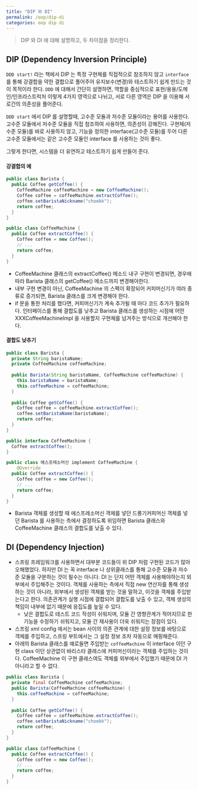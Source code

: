```yaml
---
title: "DIP 와 DI"
permalink: /oop/dip-di
categories: oop dip di
---
```

> DIP 와 DI 에 대해 설명하고, 두 차이점을 정리한다.

## DIP (Dependency Inversion Principle)
`DDD start!` 라는 책에서 DIP 는 특정 구현체를 직접적으로 참조하지 않고 `interface` 를 통해 강결합을 약한 결합으로 풀어주어 유지보수(변경)와 테스트하기 쉽게 만드는 것이 목적이라 한다. `DDD` 에 대해서 간단히 설명하면, 역할을 중심적으로 표현/용용/도메인/인프라스트럭처 이렇게 4가지 영역으로 나뉘고, 서로 다른 영역은 DIP 을 이용해 서로간의 의존성을 풀어준다.

`DDD start` 에서 DIP 를 설명할때, 고수준 모듈과 저수준 모듈이라는 용어를 사용한다. 고수준 모듈에서 저수준 모듈을 직접 참조하여 사용하면, 의존성이 강해진다. 구현체(저수준 모듈)를 바로 사용하지 않고, 기능을 정의한 interface(고수준 모듈)를 두어 다른 고수준 모듈에서는 같은 고수준 모듈인 interface 를 사용하는 것이 좋다.

그렇게 한다면, 시스템을 더 유연하고 테스트하기 쉽게 만들어 준다.

#### 강결합의 예
```java
public class Barista {
  public Coffee getCoffee() {
    CoffeeMachine coffeeMachine = new CoffeeMachine();
    Coffee coffee = coffeeMachine.extractCoffee();
    coffee.setBaristaNickname("choebk");
    return coffee;
  }
}

public class CoffeeMachine {
  public Coffee extractCoffee() {
    Coffee coffee = new Coffee();
    // ...
    return coffee;
  }
}
```

- CoffeeMachine 클래스의 extractCoffee() 메소드 내구 구현이 변경되면, 경우에 따라 Barista 클래스의 getCoffee() 메소드까지 변경해야한다.
- 내부 구현 변경이 아닌, CoffeeMachine 의 스펙이 확장되어 커피머신기가 여러 종류로 증가되면, Barista 클래스를 크게 변경해야 한다.
- if 문을 통한 처리를 했다면, 커피머신기가 계속 추가될 때 마다 코드 추가가 필요하다. 인터페이스를 통해 결합도를 낮추고 Barista 클래스를 생성하는 시점에 어떤 XXXCoffeeMachineImpl 을 사용할지 구현체를 넘겨주는 방식으로 개선해야 한다.

#### 결합도 낮추기
```java
public class Barista {
  private String baristaName;
  private CoffeeMachine coffeeMachine;
  
  public Barista(String baristaName, CoffeeMachine coffeeMachine) {
    this.baristaName = baristaName;
    this.coffeeMachine = coffeeMachine;
  }
  
  public Coffee getCoffee() {
    Coffee coffee = coffeeMachine.extractCoffee();
    coffee.setBaristaName(baristaName);
    return coffee;
  }
}

public interface CoffeeMachine {
  Coffee extractCoffee();
}

public class 에스프레소머신 implement CoffeeMachine {
	@Override
  public Coffee extractCoffee() {
    Coffee coffee = new Coffee();
    // ...
    return coffee;
  }
}
```

- Barista 객체를 생성할 때 에스프레소머신 객체를 넣던 드롱기커피머신 객체를 넣던 Barista 를 사용하는 측에서 결정하도록 위임하면 Barista 클래스와 CoffeeMachine 클래스의 결합도를 낮출 수 있다.

## DI (Dependency Injection)
* 스프링 프레임워크를 사용하면서 대부분 코드들이 위 DIP 처럼 구현된 코드가 많아 오해했었다. 하지만 DI 는 꼭 interface 나 상위클래스를 통해 고수준 모듈과 저수준 모듈을 구분하는 것이 필수는 아니다. DI 는 단지 어떤 객체를 사용해야하는지 외부에서 주입해주는 것이다. 객체를 사용하는 측에서 직접 new 연산자를 통해 생성하는 것이 아니라, 외부에서 생성된 객체를 받는 것을 말하고, 이것을 객체를 주입받는다고 한다. 의존관계가 실행 시점에 결합되어 결합도를 낮출 수 있고, 객체 생성의 책임이 내부에 없기 때문에 응집도를 높일 수 있다.
    * 낮은 결합도로 테스트 코드 작성이 쉬워지며, 모듈 간 영향관계가 적어지므로 한 기능을 수정하기 쉬워지고, 모듈 간 재사용이 더욱 쉬워지는 장점이 있다.
* 스프링 xml config 에서는 bean 사이의 의존 관계에 대한 설정 정보를 바탕으로 객체를 주입하고, 스프링 부트에서는 그 설정 정보 조차 자동으로 매핑해준다.
* 아래의 Barista 클래스를 예로들면 주입받는 `coffeeMachine` 이 interface 이던 구현 class 이던 상관없이 바리스타 클래스에 커피머신이라는 객체를 주입하는 것이다. CoffeeMachine 이 구현 클래스여도 객체를 외부에서 주입했기 때문에 DI 가 아니라고 할 수 없다.

```java
public class Barista {
  private final CoffeeMachine coffeeMachine;
  public Barista(CoffeeMachine coffeeMachine) {
    this.coffeeMachine = coffeeMachine;
  }
  
  public Coffee getCoffee() {
    Coffee coffee = coffeeMachine.extractCoffee();
    coffee.setBaristaNickname("choebk");
    return coffee;
  }
}

public class CoffeeMachine {
  public Coffee extractCoffee() {
    Coffee coffee = new Coffee();
    // ...
    return coffee;
  }
}
```

